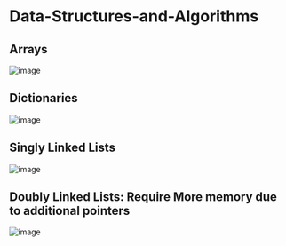 # Data-Structures-and-Algorithms

## Arrays
![image](https://github.com/srsapireddy/Data-Structures-and-Algorithms/assets/32967087/450042f5-3cd2-4870-bb91-94118053579c)
## Dictionaries
![image](https://github.com/srsapireddy/Data-Structures-and-Algorithms/assets/32967087/a6ab8c5a-82d7-45c6-8801-e00e9fa4ec04)
## Singly Linked Lists
![image](https://github.com/srsapireddy/Data-Structures-and-Algorithms/assets/32967087/87e9c9b4-6c7a-402d-b02e-d28e59b1bad4)
## Doubly Linked Lists: Require More memory due to additional pointers
![image](https://github.com/srsapireddy/Data-Structures-and-Algorithms/assets/32967087/d035836e-7bd5-43ab-a6b1-7e14b2eb6e11)


